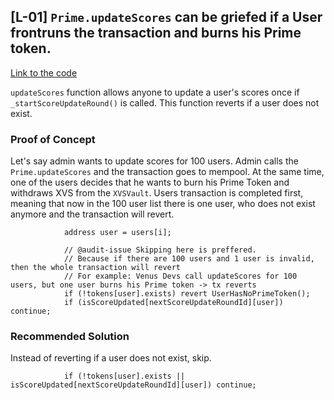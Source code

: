 ## [L-01] `Prime.updateScores` can be griefed if a User frontruns the transaction and burns his Prime token.

[Link to the code](https://github.com/code-423n4/2023-09-venus/blob/b11d9ef9db8237678567e66759003138f2368d23/contracts/Tokens/Prime/Prime.sol#L207)

`updateScores` function allows anyone to update a user's scores once if `_startScoreUpdateRound()` is called. This function reverts if a user does not exist.

### Proof of Concept
Let's say admin wants to update scores for 100 users.
Admin calls the `Prime.updateScores` and the transaction goes to mempool.
At the same time, one of the users decides that he wants to burn his Prime Token and withdraws XVS from the `XVSVault`. 
Users transaction is completed first, meaning that now in the 100 user list there is one user, who does not exist anymore and the transaction will revert.

```solidity
            address user = users[i];

            // @audit-issue Skipping here is preffered.
            // Because if there are 100 users and 1 user is invalid, then the whole transaction will revert
            // For example: Venus Devs call updateScores for 100 users, but one user burns his Prime token -> tx reverts
            if (!tokens[user].exists) revert UserHasNoPrimeToken();
            if (isScoreUpdated[nextScoreUpdateRoundId][user]) continue;

```

### Recommended Solution
Instead of reverting if a user does not exist, skip.
```solidity
            if (!tokens[user].exists || isScoreUpdated[nextScoreUpdateRoundId][user]) continue;
```
